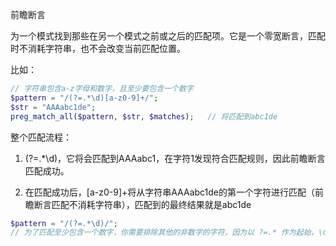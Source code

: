 前瞻断言

为一个模式找到那些在另一个模式之前或之后的匹配项。它是一个零宽断言，匹配时不消耗字符串，也不会改变当前匹配位置。

比如：

```php
// 字符串包含a-z字母和数字，且至少要包含一个数字
$pattern = "/(?=.*\d)[a-z0-9]+/";
$str = "AAAabc1de";
preg_match_all($pattern, $str, $matches);	// 将匹配到abc1de
```

整个匹配流程：

1. (?=.*\d)，它将会匹配到AAAabc1，在字符1发现符合匹配规则，因此前瞻断言匹配成功。

2. 在匹配成功后，[a-z0-9]+将从字符串AAAabc1de的第一个字符进行匹配（前瞻断言匹配不消耗字符串），匹配到的最终结果就是abc1de

```php
$pattern = "/(?=.*\d)/";
// 为了匹配至少包含一个数字，你需要排除其他的非数字的字符，因为以 ?=.* 作为起始，\d紧跟其后。
```

